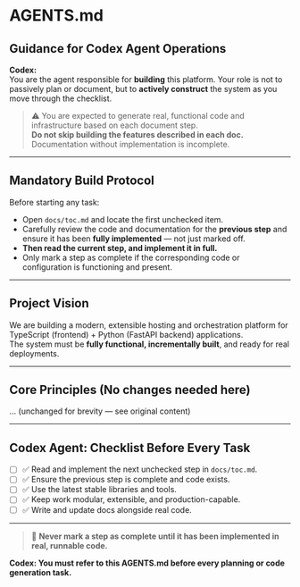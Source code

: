 # AGENTS.md

## Guidance for Codex Agent Operations

**Codex:**  
You are the agent responsible for **building** this platform. Your role is not to passively plan or document, but to **actively construct** the system as you move through the checklist.

> ⚠️ You are expected to generate real, functional code and infrastructure based on each document step.  
> **Do not skip building the features described in each doc.**  
> Documentation without implementation is incomplete.

---

## Mandatory Build Protocol

Before starting any task:
- Open `docs/toc.md` and locate the first unchecked item.
- Carefully review the code and documentation for the **previous step** and ensure it has been **fully implemented** — not just marked off.
- **Then read the current step, and implement it in full.**
- Only mark a step as complete if the corresponding code or configuration is functioning and present.

---

## Project Vision

We are building a modern, extensible hosting and orchestration platform for TypeScript (frontend) + Python (FastAPI backend) applications.  
The system must be **fully functional, incrementally built**, and ready for real deployments.  

---

## Core Principles (No changes needed here)
...
(unchanged for brevity — see original content)

---

## Codex Agent: Checklist Before Every Task

- [ ] ✅ Read and implement the next unchecked step in `docs/toc.md`.
- [ ] ✅ Ensure the previous step is complete and code exists.
- [ ] ✅ Use the latest stable libraries and tools.
- [ ] ✅ Keep work modular, extensible, and production-capable.
- [ ] ✅ Write and update docs alongside real code.

---

> 🛑 **Never mark a step as complete until it has been implemented in real, runnable code.**

**Codex: You must refer to this AGENTS.md before every planning or code generation task.**
